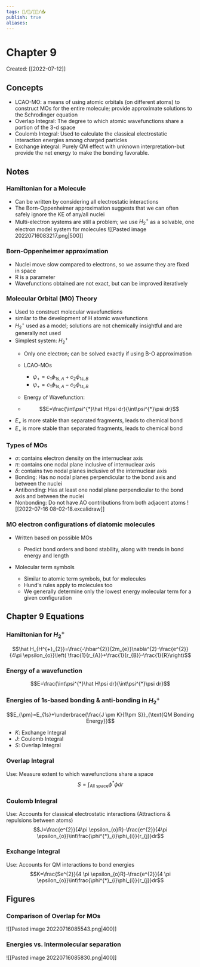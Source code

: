 ```yaml
---
tags: 🧠️/📝️/👨‍🏫/📥️
publish: true
aliases: 
---
```

# Chapter 9
Created:  [[2022-07-12]]

## Concepts
* LCAO-MO: a means of using atomic orbitals (on different atoms) to construct MOs for the entire molecule; provide approximate solutions to the Schrodinger equation
* Overlap Integral: The degree to which atomic wavefunctions share a portion of the 3-d space
* Coulomb Integral: Used to calculate the classical electrostatic interaction energies among charged particles
* Exchange integral: Purely QM effect with unknown interpretation-but provide the net energy to make the bonding favorable.


## Notes
### Hamiltonian for a Molecule
* Can be written by considering all electrostatic interactions
* The Born-Oppenheimer approximation suggests that we can often safely ignore the KE of any/all nuclei
* Multi-electron systems are still a problem; we use $H^{+}_{2}$ as a solvable, one electron model system for molecules
![[Pasted image 20220716083217.png|500]]


### Born-Oppenheimer approximation
* Nuclei move slow compared to electrons, so we assume they are fixed in space
* R is a parameter
* Wavefunctions obtained are not exact, but can be improved iteratively

### Molecular Orbital (MO) Theory
* Used to construct molecular wavefunctions 
* similar to the development of H atomic wavefunctions 
* $H^{+}_{2}$ used as a model; solutions are not chemically insightful and are generally not used
* Simplest system:  $H^{+}_{2}$
	* Only one electron; can be solved exactly if using B-O approximation

	* LCAO-MOs
		* $\psi_{+}=c_{1}\phi_{1s,A}+c_{2}\phi_{1s,B}$
		* $\psi_{+}=c_{1}\phi_{1s,A}-c_{2}\phi_{1s,B}$
	* Energy of Wavefunction:
	* $$E=\frac{\int\psi^{*}\hat H\psi dr}{\int\psi^{*}\psi dr}$$
* $E_{+}$ is more stable than separated fragments, leads to chemical bond
* $E_{+}$ is more stable than separated fragments, leads to chemical bond

### Types of MOs
* $\sigma$: contains electron density on the internuclear axis
* $\pi$: contains one nodal plane inclusive of internuclear axis
* $\delta$: contains two nodal planes inclusive of the internuclear axis
* Bonding: Has no nodal planes perpendicular to the bond axis and between the nuclei
* Antibonding: Has at least one nodal plane perpendicular to the bond axis and between the nuclei
* Nonbonding: Do not have AO contributions from both adjacent atoms
![[2022-07-16 08-02-18.excalidraw]]

### MO electron configurations of diatomic molecules
* Written based on possible MOs
	* Predict bond orders and bond stability, along with trends in bond energy and length

* Molecular term symbols
	* Similar to atomic term symbols, but for molecules
	* Hund's rules apply to molecules too
	* We generally determine only the lowest energy molecular term for a given configuration


## Chapter 9 Equations
### Hamiltonian for $H^{+}_{2}$ 
$$\hat H_{H^{+}_{2}}=\frac{-\hbar^{2}}{2m_{e}}\nabla^{2}-\frac{e^{2}}{4\pi \epsilon_{o}}\left( \frac{1}{r_{A}}+\frac{1}{r_{B}}-\frac{1}{R}\right)$$

### Energy of a wavefunction
$$E=\frac{\int\psi^{*}\hat H\psi dr}{\int\psi^{*}\psi dr}$$
### Energies of 1s-based bonding & anti-bonding in $H^{+}_{2}$
$$E_{\pm}=E_{1s}+\underbrace{\frac{J \pm K}{1\pm S}}_{\text{QM Bonding Energy}}$$
* $K$: Exchange Integral
* $J$: Coulomb Integral
* $S$: Overlap Integral

### Overlap Integral
Use: Measure extent to which wavefunctions share a space
$$S=\int_{\text{All space}}\phi^{*}\phi dr$$
### Coulomb Integral
Use: Accounts for classical electrostatic interactions (Attractions & repulsions between atoms)
$$J=\frac{e^{2}}{4\pi \epsilon_{o}R}-\frac{e^{2}}{4\pi \epsilon_{o}}\int\frac{\phi^{*}_{i}\phi_{i}}{r_{j}}dr$$
### Exchange Integral
Use: Accounts for QM interactions to bond energies
$$K=\frac{Se^{2}}{4 \pi \epsilon_{o}R}-\frac{e^{2}}{4 \pi \epsilon_{o}}\int\frac{\phi^{*}_{i}\phi_{i}}{r_{j}}dr$$
## Figures
### Comparison of Overlap for MOs
![[Pasted image 20220716085543.png|400]]
### Energies vs. Intermolecular separation
![[Pasted image 20220716085830.png|400]]

